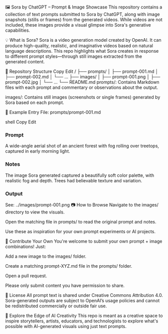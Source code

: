 🖼️ Sora by ChatGPT – Prompt & Image Showcase
This repository contains a collection of text prompts submitted to Sora by ChatGPT, along with image snapshots (stills or frames) from the generated videos. While videos are not included, these images provide a visual glimpse into Sora's generative capabilities.

💡 What is Sora?
Sora is a video generation model created by OpenAI. It can produce high-quality, realistic, and imaginative videos based on natural language descriptions. This repo highlights what Sora creates in response to different prompt styles—through still images extracted from the generated content.

📁 Repository Structure
Copy
Edit
/
├── prompts/
│   ├── prompt-001.md
│   ├── prompt-002.md
│   └── ...
├── images/
│   ├── prompt-001.png
│   ├── prompt-002.jpg
│   └── ...
└── README.md
prompts/: Contains Markdown files with each prompt and commentary or observations about the output.

images/: Contains still images (screenshots or single frames) generated by Sora based on each prompt.

📝 Example Entry
File: prompts/prompt-001.md

shell
Copy
Edit
### Prompt
A wide-angle aerial shot of an ancient forest with fog rolling over treetops, captured in early morning light.

### Notes
The image Sora generated captured a beautifully soft color palette, with realistic fog and depth. Trees had believable texture and variation.

### Output
See: ../images/prompt-001.png
📷 How to Browse
Navigate to the images/ directory to view the visuals.

Open the matching file in prompts/ to read the original prompt and notes.

Use these as inspiration for your own prompt experiments or AI projects.

🤝 Contribute Your Own
You're welcome to submit your own prompt + image combinations! Just:

Add a new image to the images/ folder.

Create a matching prompt-XYZ.md file in the prompts/ folder.

Open a pull request.

Please only submit content you have permission to share.

📜 License
All prompt text is shared under Creative Commons Attribution 4.0. Sora-generated outputs are subject to OpenAI’s usage policies and cannot be redistributed commercially or outside fair use.

🌟 Explore the Edge of AI Creativity
This repo is meant as a creative space to inspire storytellers, artists, educators, and technologists to explore what's possible with AI-generated visuals using just text prompts.

